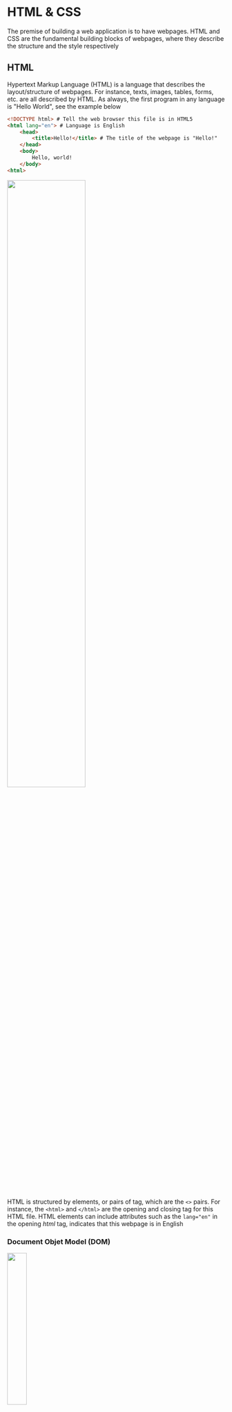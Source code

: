 # HTML & CSS

The premise of building a web application is to have webpages. HTML and CSS are the fundamental building blocks of webpages, where they describe the structure and the style respectively

## HTML

Hypertext Markup Language (HTML) is a language that describes the layout/structure of webpages. For instance, texts, images, tables, forms, etc. are all described by HTML. As always, the first program in any language is "Hello World", see the example below

```HTML
<!DOCTYPE html> # Tell the web browser this file is in HTML5
<html lang="en"> # Language is English
    <head>
        <title>Hello!</title> # The title of the webpage is "Hello!"
    </head>
    <body>
        Hello, world!
    </body>
<html>
```

<img src="https://user-images.githubusercontent.com/99038613/177906700-4fc0c79f-2e6f-4e4c-bb9d-a0e221c2a8b0.jpg" width=60%>

HTML is structured by elements, or pairs of tag, which are the `<>` pairs. For instance, the `<html>` and `</html>` are the opening and closing tag for this HTML file. HTML elements can include attributes such as the `lang="en"` in the opening _html_ tag, indicates that this webpage is in English

### Document Objet Model (DOM)

<img src="https://user-images.githubusercontent.com/99038613/177905929-2bcfc647-b63a-41e1-b364-b8aa2ae0c986.jpg" height=30% width=30%>

The DOM is a convenient way of visualizing the way HTML elements relate to each other using a tree-like structure. Above is an example of the DOM layout for the "Hello, world" HTML file

### More HTML Elements

Otherthan the html, head and body elements that are used in almost all the webpages, there are more elements to describe different layout of the webpage such as headings, lists, links, images, bold/italics, tables, etc.

- **Headings**: `<h1></h1>`, `<h2></h2>`, ..., `<h6></h6>`
- **Lists**: `<ol></ol>`, `<ul></ul>`, `<li>,</li>`
- **Links**: `<a href="google.com">`
- **Images**: `<img src="image.png">`
- **Bold/Italics**: `<strong></strong>`, `<i></i>`

#### Example Program

```HTML
<!DOCTYPE html>
<html lang="en">
    <head>
        <title>HTML Elements</title>
    </head>
    <body>
        <!-- We can create headings using h1 through h6 as tags. -->
        <h1>A Large Heading</h1>
        <h2>A Smaller Heading</h2>
        <h6>The Smallest Heading</h6>

        <!-- The strong and i tags give us bold and italics respectively. -->
        A <strong>bold</strong> word and an <i>italicized</i> word!

        <!-- We can link to another page (such as cs50's page) using a. -->
        View the <a href="https://cs50.harvard.edu/">CS50 Website</a>!

        <!-- We used ul for an unordered list and ol for an ordered one. both ordered and unordered lists contain li, or list items. -->
        An unordered list:
        <ul>
            <li>foo</li>
            <li>bar</li>
            <li>baz</li>
        </ul>
        An ordered list:
        <ol>
            <li>foo</li>
            <li>bar</li>
            <li>baz</li>
        </ol>

        <!-- Images require a src attribute, which can be either the path to a file on your computer or the link to an image online.
        It also includes an alt attribute, which gives a description in case the image can't be loaded. -->
        An image:
        <img src="../../images/duck.jpeg" alt="Rubber Duck Picture">
        <!-- We can also see above that for some elements that don't contain other ones, closing tags are not necessary. -->

        <!-- Here, we use a br tag to add white space to the page. -->
        <br/> <br/>

        <!-- A few different tags are necessary to create a table. -->
        <table>
            <thead>
                <th>Ocean</th>
                <th>Average Depth</th>
                <th>Maximum Depth</th>
            </thead>
            <tbody>
                <tr>
                    <td>Pacific</td>
                    <td>4280 m</td>
                    <td>10911 m</td>
                </tr>
                <tr>
                    <td>Atlantic</td>
                    <td>3646 m</td>
                    <td>8486 m</td>
                </tr>
            </tbody>
        </table>
    </body>
<html>
```

<img src="https://user-images.githubusercontent.com/99038613/177905942-4f770665-a675-46d5-a93c-4433378095c8.jpg" height=40% width=40%>

### Forms

The previous elements were not interactive, they only show something to the users. Forms are elements that can interact with users, users can enter texts, select from options or submit the form

#### Example Program

```HTML
<!DOCTYPE html>
<html lang="en">
<head>
    <title>Forms</title>
</head>
<body>
    <form>
        <input type="text" placeholder="First Name" name="first">
        <input type="password" placeholder="Password" name="password">
        <div>
            Favorite Color:
            <input name="color" type="radio" value="blue"> Blue
            <input name="color" type="radio" value="green"> Green
            <input name="color" type="radio" value="yellow"> Yellow
            <input name="color" type="radio" value="red"> Red

        </div>
        <input type="submit">
    </form>
</body>
</html>
```

<img src="https://user-images.githubusercontent.com/99038613/177906854-511465e3-a07a-4ffc-8c0d-fd2c8f0c76e3.jpg" width=60%>

## CSS

Cascading Style Sheet (CSS) is used to customize the appearance of a website. CSS properties can be applied to HTML elements to change the way they look to the users. For instance

```HTML
<!DOCTYPE html>
<html lang="en">
    <head>
        <title>Hello!</title>
    </head>
    <body>
        <h1 style="color: blue; text-align: center;">A Colorful Heading!</h1>
        Hello, world!
    </body>
<html>
```

<img src="https://user-images.githubusercontent.com/99038613/178088415-6c5ec938-4ae8-4b5f-88fb-ca3718b79261.jpg" width=60%>

### Inline Styling

By adding the attribute "style" in the h1 element in the above example, the heading turns to blue color and is aligned at the center of the webpage. This styling method is called "inline styling", which the style is specified within the HTML element. Inline styling is powerful as it gives certain elements some appearance; however, if we have lots of styling, the inline styling method can make the HTML file messy.

### Head Styling

Another way of styling is to put the style in the head section of the HTML page. For instance

```HTML
<!DOCTYPE html>
<html lang="en">
    <head>
        <title>Hello!</title>
        <style>
            h1 {
                color: blue;
                text-align: center;
            }
        </style>
    </head>
    <body>
        <h1 >A Colorful Heading!</h1>
        Hello, world!
    </body>
</html>
```

The `style` tag within the head section is specifying the style of this HTML page, and the `h1` in the style specifies that all `h1` elements in this HTML file should have the style in the curly brackets. This method allows the style to be only in the head section, provides readability and cleanness. But the style in the head section only specifies the style in this certain HTML page, commonly a website will have lots of HTML pages, what if some other HTML pages also want the same style? We can copy and paste, but it's not the best design pattern to have things everywhere

### CSS Files

A good way to implement CSS is to create another .css file and link it in the head section of the HTML page, such that any HTML file can borrow CSS properties from the .css file. For instance

```HTML
<!DOCTYPE html>
<html lang="en">
    <head>
        <title>Hello!</title>
        <link rel="stylesheet" href="styles.css">
    </head>
    <body>
        <h1 >A Colorful Heading!</h1>
        Hello, world!
    </body>
</html>
```

In another file called `styles.css`

```CSS
h1 {
    color: blue;
    text-align: center;
}
```

### CSS Properties

There are too many CSS properties that can be modified to make the website looks better. Some most common properties are:

- **Color**: the color of text
- **Text-align**: where elements are placed on the page
- **Background-color**: can be set to any color
- **Width**: in pixels or percent of a page
- **Height**: in pixels or percent of a page
- **Padding**: how much space should be left inside an element
- **Margin**: how much space should be left outside an element
- **Font-family**: type of font for text on page
- **Font-size**: in pixels
- **Border**: size type (solid, dashed, etc) color

### CSS Selectors

In the previous examples, the styling only applies to certain HTML elements such as headings; however, sometimes not all headings should have the same styling, so it's not enough to select only `h1`, we want a way to specify which `h1` the styling should be applied to. There are two ways to do this

- ID: Unique symbol of a element. For instance `<h1 id="thish1">`, then in the CSS file, use `#thish1` to select, where `#` specifies id of element

- Class：Sometimes we want a group of element to look the same, but id is unique to each element. Class can be used to give a group of elements the same styling. For instance, `<h1 class="foo">` and `<h2 class="foo">` then in the CSS file, use `.foo` too select all elements with the class foo

There are more advanced selectors such as multiple element selector, descendant selector,, child selector, attribute selector, etc.

### Responsive Design

Nowadays people browse the web not only using their computers, but also pads and mobile phones. The website that looks nice on computer does not necessarily look good on mobile devices. That's why we introduce responsive design, which makes the website looks good whatever the device is.

The simplest way is to add one line of code below in the head section of the HTML file

`<meta name="viewport" content="width=device-width, initial-scale=1.0">`

This method improves the appearance of the website on mobile devices in some cases but still not good enough. Another way to deal with responsive design is through media queries, which the browser identifies the screen size and give specified CSS properties

```HTML
<!DOCTYPE html>
<html lang="en">
    <head>
        <title>Screen Size</title>
        <style>
            @media (min-width: 600px) {
                body {
                    background-color: red;
                }
            }

            @media (max-width: 599px) {
                body {
                    background-color: blue;
                }
            }
        </style>
    </head>
    <body>
        <h1>Welcome to the page!</h1>
    </body>
</html>
```

The above code specifies that when the screen is larger than 600px in width, the body will have color red, and when the screen is smaller than 599px, like on a mobile phone, the color of the body will turn to blue

## Bootstrap & Sass

CSS is complex and tedious, therefore use some extensions would be helpful to make better appearance with less effort

### Bootstrap

It turns out that there are many libraries that other people have already written that can make the styling of a webpage even simpler. One popular library that we’ll use throughout the course is known as [bootstrap](https://getbootstrap.com/). By simply including a link in the head section of the HTML, we are able to use written CSS classes in Bootstrap

```HTML
<link href="https://cdn.jsdelivr.net/npm/bootstrap@5.2.0-beta1/dist/css/bootstrap.min.css" rel="stylesheet" integrity="sha384-0evHe/X+R7YkIZDRvuzKMRqM+OrBnVFBL6DOitfPri4tjfHxaWutUpFmBp4vmVor" crossorigin="anonymous">
```

### Sass

Syntactically Awesome Style Sheets (Sass) is an extension to CSS which makes the CSS more efficient and readable. Notice that whatever is written using Sass can all be written in CSS, Sass only makes the syntax more efficient and convenient

#### Variables

For instance, Sass introduces variables using "$" so that whenever we want to change the color, we don't have to change one by one, we can only change the value of the variable. The Sass is written in .scss files

```SCSS
/* In a .scss file */
$color: red;

ul {
    font-size: 14px;
    color: $color;
}

ol {
    font-size: 18px;
    color: $color;
}
```

Notice that we cannot directly use this .scss file as a link in the head section of the HTML page, since HTML does not recognize .scss files. The .scss files have to be "compiled" into .css files using the command line `sass variables.scss:variables.css`. Or if one does not want to write this command everytime one changes the .scss file, one can use the command `sass --watch variables.scss:variables.css` so that the sass will automatically monitor the changes and recompile if any

#### Inheritance

One more feature that Sass gives us is known as inheritance, which a CSS property can inherit from other CSS properties to make the CSS more efficient. For instance

```SCSS
%message {
    font-family: sans-serif;
    font-size: 18px;
    font-weight: bold;
    border: 1px solid black;
    padding: 20px;
    margin: 20px;
}

.success {
    @extend %message;
    background-color: green;
}

.warning {
    @extend %message;
    background-color: orange;
}

.error {
    @extend %message;
    background-color: red;
}
```

By using `@extend`, the latter three properties inherits from the `%message` property, providing better syntax

<img src="https://user-images.githubusercontent.com/99038613/178119010-c9ae9f77-a508-4096-b350-65c673b9dd56.jpg" width=60%>

## Examples

Check out some [examples](examples/)
